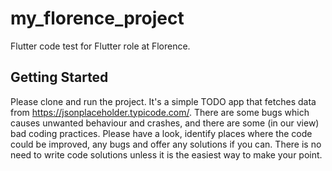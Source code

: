 # my_florence_project

Flutter code test for Flutter role at Florence.
## Getting Started
Please clone and run the project. It's a simple TODO app that fetches data from https://jsonplaceholder.typicode.com/. There are some bugs which causes unwanted behaviour and crashes, and there are some (in our view) bad coding practices. Please have a look, identify places where the code could be improved, any bugs and offer any solutions if you can. There is no need to write code solutions unless it is the easiest way to make your point.
